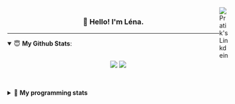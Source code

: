 <!--
<a href="https://twitter.com" target="_blank" rel="nofollow">
 <img align="right" alt="Pratik's Twitter" width="22px" src="https://cdn.jsdelivr.net/npm/simple-icons@v3/icons/twitter.svg" />
</a> 

-->
<a href="https://www.linkedin.com/in/lenagiacalone/" target="_blank" rel="nofollow">
 <img align="right" alt="Pratik's Linkdein" width="22px" src="https://cdn.jsdelivr.net/npm/simple-icons@v3/icons/linkedin.svg" />
</a>



<h3 align="center">👋 Hello! I'm Léna.</h3>

---

<!--
**lgiacalo/lgiacalo** is a ✨ _special_ ✨ repository because its `README.md` (this file) appears on your GitHub profile.

Here are some ideas to get you started:

- 🔭 I’m currently working on ...
- 🌱 I’m currently learning ...
- 👯 I’m looking to collaborate on ...
- 🤔 I’m looking for help with ...
- 💬 Ask me about ...
- 📫 How to reach me: ...
- 😄 Pronouns: ...
- ⚡ Fun fact: ...
-->

<details open>
 <summary> 😇 <b>My Github Stats</b>: </summary>
<br>
<p align = "center">
  <img src = "https://github-readme-stats.vercel.app/api?username=lgiacalo&show_icons=true&theme=nord" width="420">
  <img src = "https://github-readme-stats.vercel.app/api/top-langs/?username=lgiacalo&layout=compact&theme=nord">
</p>
 
<br>
<p align = "center">
  <imp src = "https://github-readme-stats.vercel.app/api/wakatime?username=lgiacalo&theme=nord">
</p>

</details>

<details>
 <summary>🤖 <b>My programming stats</b></summary>
 <br>
 
<!--START_SECTION:waka-->
![Lines of code](https://img.shields.io/badge/From%20Hello%20World%20I%27ve%20Written-956132%20lines%20of%20code-blue)

**🐱 My Github Data** 

> 🏆 600 Contributions in the Year 2021
 > 
> 📦 297.0 kB Used in Github's Storage 
 > 
> 🚫 Not Opted to Hire
 > 
> 📜 44 Public Repositories 
 > 
> 🔑 32 Private Repositories  
 > 
**I'm an Early 🐤** 

```text
🌞 Morning    186 commits    ████░░░░░░░░░░░░░░░░░░░░░   15.72% 
🌆 Daytime    448 commits    █████████░░░░░░░░░░░░░░░░   37.87% 
🌃 Evening    439 commits    █████████░░░░░░░░░░░░░░░░   37.11% 
🌙 Night      110 commits    ██░░░░░░░░░░░░░░░░░░░░░░░   9.3%

```
📅 **I'm Most Productive on Thursday** 

```text
Monday       182 commits    ███░░░░░░░░░░░░░░░░░░░░░░   15.38% 
Tuesday      165 commits    ███░░░░░░░░░░░░░░░░░░░░░░   13.95% 
Wednesday    228 commits    ████░░░░░░░░░░░░░░░░░░░░░   19.27% 
Thursday     245 commits    █████░░░░░░░░░░░░░░░░░░░░   20.71% 
Friday       168 commits    ███░░░░░░░░░░░░░░░░░░░░░░   14.2% 
Saturday     73 commits     █░░░░░░░░░░░░░░░░░░░░░░░░   6.17% 
Sunday       122 commits    ██░░░░░░░░░░░░░░░░░░░░░░░   10.31%

```


📊 **This Week I Spent My Time On** 

```text
⌚︎ Time Zone: Europe/Paris

💬 Programming Languages: 
JavaScript               30 hrs 6 mins       ███████████████████████░░   91.95% 
CSV                      57 mins             ░░░░░░░░░░░░░░░░░░░░░░░░░   2.93% 
Other                    46 mins             ░░░░░░░░░░░░░░░░░░░░░░░░░   2.39% 
JSON                     34 mins             ░░░░░░░░░░░░░░░░░░░░░░░░░   1.73% 
Markdown                 19 mins             ░░░░░░░░░░░░░░░░░░░░░░░░░   0.99%

🔥 Editors: 
VS Code                  32 hrs 44 mins      █████████████████████████   100.0%

🐱‍💻 Projects: 
pappers-engine           26 hrs 32 mins      ████████████████████░░░░░   81.07% 
script-pappers           4 hrs 40 mins       ███░░░░░░░░░░░░░░░░░░░░░░   14.27% 
Unknown Project          1 hr 11 mins        █░░░░░░░░░░░░░░░░░░░░░░░░   3.66% 
works                    19 mins             ░░░░░░░░░░░░░░░░░░░░░░░░░   0.99%

💻 Operating System: 
Mac                      32 hrs 44 mins      █████████████████████████   100.0%

```

**I Mostly Code in C** 

```text
C                        26 repos            ████████░░░░░░░░░░░░░░░░░   33.33% 
JavaScript               13 repos            ████░░░░░░░░░░░░░░░░░░░░░   16.67% 
HTML                     8 repos             ██░░░░░░░░░░░░░░░░░░░░░░░   10.26% 
Shell                    8 repos             ██░░░░░░░░░░░░░░░░░░░░░░░   10.26% 
C++                      4 repos             █░░░░░░░░░░░░░░░░░░░░░░░░   5.13%

```


**Timeline**

![Chart not found](https://raw.githubusercontent.com/lgiacalo/lgiacalo/main/charts/bar_graph.png) 


<!--END_SECTION:waka-->

</details>
